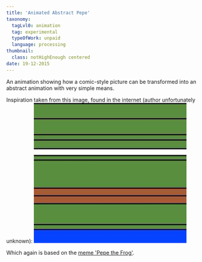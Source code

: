 ```yaml
---
title: 'Animated Abstract Pepe'
taxonomy:
  tagLvl0: animation
  tag: experimental
  typeOfWork: unpaid
  language: processing
thumbnail:
  class: notHighEnough centered
date: 19-12-2015
---
```

An animation showing how a comic-style picture can be transformed into an abstract animation with very simple means.

Inspiration taken from this image, found in the internet (author unfortunately unknown):
![Abstract Rare Pepe (Original)](abstract-rare-pepe-original.jpg)

Which again is based on the [meme 'Pepe the Frog'](http://knowyourmeme.com/memes/pepe-the-frog).